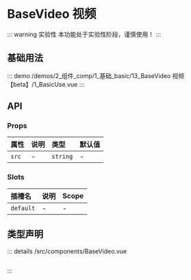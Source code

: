 # BaseVideo 视频  <Badge class="title-badge" type="warning" text="beta" />


::: warning 实验性
本功能处于实验性阶段，谨慎使用！
:::



## 基础用法



::: demo 
/demos/2_组件_comp/1_基础_basic/13_BaseVideo 视频【beta】/1_BasicUse.vue
:::



## API 
### Props

|属性|说明|类型|默认值|
|:---|:---|:---|:---|
|`src`|-|`string`|-|

### Slots

|插槽名|说明|Scope|
|:---|:---|:---|
|`default`|-|-|



## 类型声明
::: details
/src/components/BaseVideo.vue

``` ts


```

:::  


